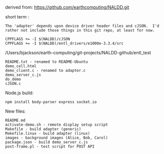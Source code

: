 
derived from: https://github.com/earthcomputing/NALDD.git

short term :

    The 'adapter' depends upon device driver header files and cJSON.  I'd rather not include those things in this git repo, at least for now.

    CPPFLAGS += -I $(NALDD)/cJSON
    CPPFLAGS += -I $(NALDD)/entl_drivers/e1000e-3.3.4/src


/Users/bjackson/earth-computing/git-projects/NALDD-github/entl_test

    README.txt - renamed to README-Ubuntu
    demo_cell.html
    demo_client.c - renamed to adapter.c
    demo_server_c.js
    do_demo
    cJSON.c

Node.js build:

    npm install body-parser express socket.io

New files:

    README.md
    activate-demo.sh - remote display setup script
    Makefile - build adapter (generic)
    Makefile.linux - build adapter (linux)
    images - background images (Alice, Bob, Carol)
    package.json - build demo_server_c.js
    post-frame.pl - test script for POST API


